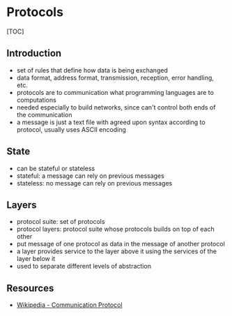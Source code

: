 # Protocols

[TOC]



## Introduction

- set of rules that define how data is being exchanged
- data format, address format, transmission, reception, error handling, etc.
- protocols are to communication what programming languages are to computations
- needed especially to build networks, since can't control both ends of the communication
- a message is just a text file with agreed upon syntax according to protocol, usually uses ASCII encoding



## State

- can be stateful or stateless
- stateful: a message can rely on previous messages
- stateless: no message can rely on previous messages



## Layers

- protocol suite: set of protocols
- protocol layers: protocol suite whose protocols builds on top of each other
- put message of one protocol as data in the message of another protocol
- a layer provides service to the layer above it using the services of the layer below it
- used to separate different levels of abstraction



## Resources

- [Wikipedia - Communication Protocol](https://en.wikipedia.org/wiki/Communication_protocol)
